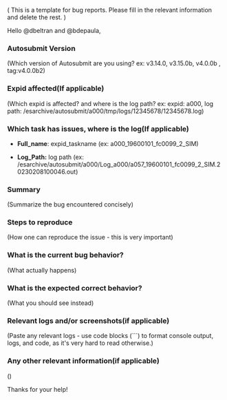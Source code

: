 
( This is a template for bug reports. Please fill in the relevant information and delete the rest. )

Hello @dbeltran and @bdepaula,

### Autosubmit Version

(Which version of Autosubmit are you using? ex: v3.14.0, v3.15.0b, v4.0.0b , tag:v4.0.0b2)

### Expid affected(If applicable)

(Which expid is affected? and where is the log path? ex: expid: a000, log path: /esarchive/autosubmit/a000/tmp/logs/12345678/12345678.log)

### Which task has issues, where is the log(If applicable)

* **Full_name**: expid_taskname (ex: a000_19600101_fc0099_2_SIM)

* **Log_Path:** log path (ex: /esarchive/autosubmit/a000/Log_a000/a057_19600101_fc0099_2_SIM.20230208100046.out)

### Summary

(Summarize the bug encountered concisely)

### Steps to reproduce

(How one can reproduce the issue - this is very important)

### What is the current bug behavior?

(What actually happens)

### What is the expected correct behavior?

(What you should see instead)

### Relevant logs and/or screenshots(if applicable)

(Paste any relevant logs - use code blocks (```) to format console output, logs, and code, as
it's very hard to read otherwise.)

### Any other relevant information(if applicable)

()

Thanks for your help!

    
